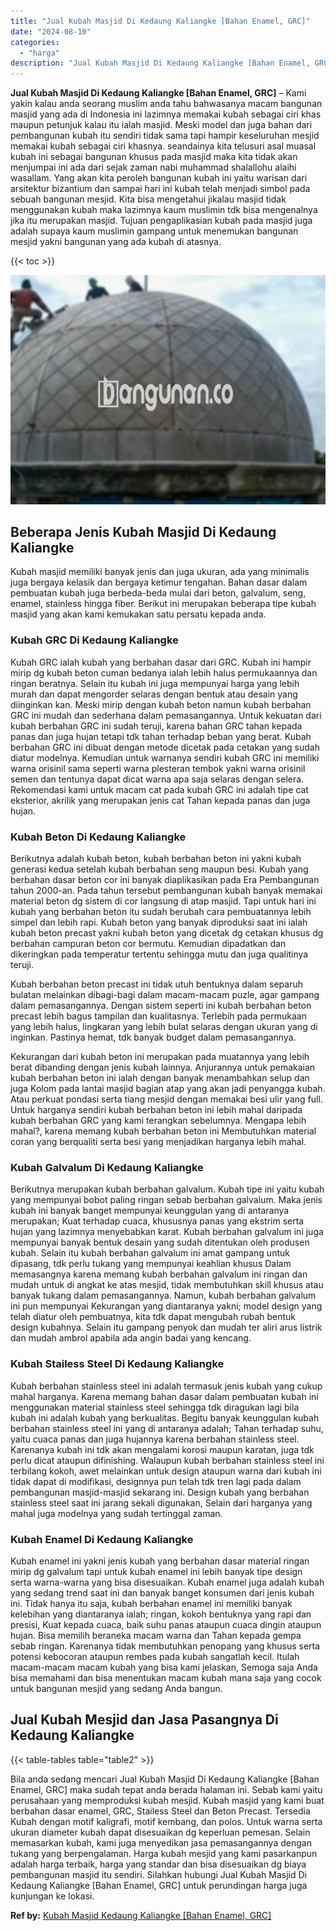 ```yaml
---
title: "Jual Kubah Masjid Di Kedaung Kaliangke [Bahan Enamel, GRC]"
date: "2024-08-10"
categories: 
  - "harga"
description: "Jual Kubah Masjid Di Kedaung Kaliangke [Bahan Enamel, GRC]. Bila anda sedang mencari Jual Kubah Masjid Di Kedaung Kaliangke [Bahan Enamel, GRC] maka sudah..."
---
```


**Jual Kubah Masjid Di Kedaung Kaliangke \[Bahan Enamel, GRC\]** – Kami yakin kalau anda seorang muslim anda tahu bahwasanya macam bangunan masjid yang ada di Indonesia ini lazimnya memakai kubah sebagai ciri khas maupun petunjuk kalau itu ialah masjid. Meski model dan juga bahan dari pembangunan kubah itu sendiri tidak sama tapi hampir keseluruhan mesjid memakai kubah sebagai ciri khasnya. seandainya kita telusuri asal muasal kubah ini sebagai bangunan khusus pada masjid maka kita tidak akan menjumpai ini ada dari sejak zaman nabi muhammad shalallohu alaihi wasallam. Yang akan kita peroleh bangunan kubah ini yaitu warisan dari arsitektur bizantium dan sampai hari ini kubah telah menjadi simbol pada sebuah bangunan mesjid. Kita bisa mengetahui jikalau masjid tidak menggunakan kubah maka lazimnya kaum muslimin tdk bisa mengenalnya jika itu merupakan masjid. Tujuan pengaplikasian kubah pada masjid juga adalah supaya kaum muslimin gampang untuk menemukan bangunan mesjid yakni bangunan yang ada kubah di atasnya.

{{< toc >}}

![Jual Kubah Masjid Di Kedaung Kaliangke [Bahan Enamel, GRC]](/images/jual-kubah-masjid-15.png)

## Beberapa Jenis Kubah Masjid Di Kedaung Kaliangke

Kubah masjid memiliki banyak jenis dan juga ukuran, ada yang minimalis juga bergaya kelasik dan bergaya ketimur tengahan. Bahan dasar dalam pembuatan kubah juga berbeda-beda mulai dari beton, galvalum, seng, enamel, stainless hingga fiber. Berikut ini merupakan beberapa tipe kubah masjid yang akan kami kemukakan satu persatu kepada anda.

### Kubah GRC Di Kedaung Kaliangke

Kubah GRC ialah kubah yang berbahan dasar dari GRC. Kubah ini hampir mirip dg kubah beton cuman bedanya ialah lebih halus permukaannya dan ringan beratnya. Selain itu kubah ini juga mempunyai harga yang lebih murah dan dapat mengorder selaras dengan bentuk atau desain yang diinginkan kan. Meski mirip dengan kubah beton namun kubah berbahan GRC ini mudah dan sederhana dalam pemasangannya. Untuk kekuatan dari kubah berbahan GRC ini sudah teruji, karena bahan GRC tahan kepada panas dan juga hujan tetapi tdk tahan terhadap beban yang berat. Kubah berbahan GRC ini dibuat dengan metode dicetak pada cetakan yang sudah diatur modelnya. Kemudian untuk warnanya sendiri kubah GRC ini memiliki warna orisinil sama seperti warna plesteran tembok yakni warna orisinil semen dan tentunya dapat dicat warna apa saja selaras dengan selera. Rekomendasi kami untuk macam cat pada kubah GRC ini adalah tipe cat eksterior, akrilik yang merupakan jenis cat Tahan kepada panas dan juga hujan.

### Kubah Beton Di Kedaung Kaliangke

Berikutnya adalah kubah beton, kubah berbahan beton ini yakni kubah generasi kedua setelah kubah berbahan seng maupun besi. Kubah yang berbahan dasar beton cor ini banyak diaplikasikan pada Era Pembangunan tahun 2000-an. Pada tahun tersebut pembangunan kubah banyak memakai material beton dg sistem di cor langsung di atap masjid. Tapi untuk hari ini kubah yang berbahan beton itu sudah berubah cara pembuatannya lebih simpel dan lebih rapi. Kubah beton yang banyak diproduksi saat ini ialah kubah beton precast yakni kubah beton yang dicetak dg cetakan khusus dg berbahan campuran beton cor bermutu. Kemudian dipadatkan dan dikeringkan pada temperatur tertentu sehingga mutu dan juga qualitinya teruji.

Kubah berbahan beton precast ini tidak utuh bentuknya dalam separuh bulatan melainkan dibagi-bagi dalam macam-macam puzle, agar gampang dalam pemasangannya. Dengan sistem seperti ini kubah berbahan beton precast lebih bagus tampilan dan kualitasnya. Terlebih pada permukaan yang lebih halus, lingkaran yang lebih bulat selaras dengan ukuran yang di inginkan. Pastinya hemat, tdk banyak budget dalam pemasangannya.

Kekurangan dari kubah beton ini merupakan pada muatannya yang lebih berat dibanding dengan jenis kubah lainnya. Anjurannya untuk pemakaian kubah berbahan beton ini ialah dengan banyak menambahkan selup dan juga Kolom pada lantai masjid bagian atap yang akan jadi penyangga kubah. Atau perkuat pondasi serta tiang mesjid dengan memakai besi ulir yang full. Untuk harganya sendiri kubah berbahan beton ini lebih mahal daripada kubah berbahan GRC yang kami terangkan sebelumnya. Mengapa lebih mahal?, karena memang kubah berbahan beton ini Membutuhkan material coran yang berqualiti serta besi yang menjadikan harganya lebih mahal.

### Kubah Galvalum Di Kedaung Kaliangke

Berikutnya merupakan kubah berbahan galvalum. Kubah tipe ini yaitu kubah yang mempunyai bobot paling ringan sebab berbahan galvalum. Maka jenis kubah ini banyak banget mempunyai keunggulan yang di antaranya merupakan; Kuat terhadap cuaca, khususnya panas yang ekstrim serta hujan yang lazimnya menyebabkan karat. Kubah berbahan galvalum ini juga mempunyai banyak bentuk desain yang sudah ditentukan oleh produsen kubah. Selain itu kubah berbahan galvalum ini amat gampang untuk dipasang, tdk perlu tukang yang mempunyai keahlian khusus Dalam memasangnya karena memang kubah berbahan galvalum ini ringan dan mudah untuk di angkat ke atas mesjid, tidak membutuhkan skill khusus atau banyak tukang dalam pemasangannya. Namun, kubah berbahan galvalum ini pun mempunyai Kekurangan yang diantaranya yakni; model design yang telah diatur oleh pembuatnya, kita tdk dapat mengubah rubah bentuk design kubahnya. Selain itu gampang penyok dan mudah ter aliri arus listrik dan mudah ambrol apabila ada angin badai yang kencang.

### Kubah Stailess Steel Di Kedaung Kaliangke

Kubah berbahan stainless steel ini adalah termasuk jenis kubah yang cukup mahal harganya. Karena memang bahan dasar dalam pembuatan kubah ini menggunakan material stainless steel sehingga tdk diragukan lagi bila kubah ini adalah kubah yang berkualitas. Begitu banyak keunggulan kubah berbahan stainless steel ini yang di antaranya adalah; Tahan terhadap suhu, yaitu cuaca panas dan juga hujannya karena berbahan stainless steel. Karenanya kubah ini tdk akan mengalami korosi maupun karatan, juga tdk perlu dicat ataupun difinishing. Walaupun kubah berbahan stainless steel ini terbilang kokoh, awet melainkan untuk design ataupun warna dari kubah ini tidak dapat di modifikasi, designnya pun telah tdk tren lagi pada dalam pembangunan masjid-masjid sekarang ini. Design kubah yang berbahan stainless steel saat ini jarang sekali digunakan, Selain dari harganya yang mahal juga modelnya yang sudah tertinggal zaman.

### Kubah Enamel Di Kedaung Kaliangke

Kubah enamel ini yakni jenis kubah yang berbahan dasar material ringan mirip dg galvalum tapi untuk kubah enamel ini lebih banyak tipe design serta warna-warna yang bisa disesuaikan. Kubah enamel juga adalah kubah yang sedang trend saat ini dan banyak banget konsumen dari jenis kubah ini. Tidak hanya itu saja, kubah berbahan enamel ini memiliki banyak kelebihan yang diantaranya ialah; ringan, kokoh bentuknya yang rapi dan presisi, Kuat kepada cuaca, baik suhu panas ataupun cuaca dingin ataupun hujan. Bisa memilih beraneka macam warna dan Tahan kepada gempa sebab ringan. Karenanya tidak membutuhkan penopang yang khusus serta potensi kebocoran ataupun rembes pada kubah sangatlah kecil. Itulah macam-macam macam kubah yang bisa kami jelaskan, Semoga saja Anda bisa memahami dan bisa menentukan macam kubah mana saja yang cocok untuk bangunan mesjid yang sedang Anda bangun.

## Jual Kubah Mesjid dan Jasa Pasangnya Di Kedaung Kaliangke

{{< table-tables table="table2" >}}

Bila anda sedang mencari Jual Kubah Masjid Di Kedaung Kaliangke \[Bahan Enamel, GRC\] maka sudah tepat anda berada halaman ini. Sebab kami yaitu perusahaan yang memproduksi kubah mesjid. Kubah masjid yang kami buat berbahan dasar enamel, GRC, Stailess Steel dan Beton Precast. Tersedia Kubah dengan motif kaligrafi, motif kembang, dan polos. Untuk warna serta ukuran diameter kubah dapat disesuaikan dg keperluan pemesan. Selain memasarkan kubah, kami juga menyedikan jasa pemasangannya dengan tukang yang berpengalaman. Harga kubah mesjid yang kami pasarkanpun adalah harga terbaik, harga yang standar dan bisa disesuaikan dg biaya pembangunan masjid itu sendiri. Silahkan hubungi Jual Kubah Masjid Di Kedaung Kaliangke \[Bahan Enamel, GRC\] untuk perundingan harga juga kunjungan ke lokasi.

**Ref by:** [Kubah Masjid Kedaung Kaliangke [Bahan Enamel, GRC]](https://id.wikipedia.org/wiki/Kubah)

